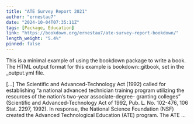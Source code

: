 ```yaml
---
title: "ATE Survey Report 2021"
author: "ernestau7"
date: "2024-10-04T07:35:11Z"
tags: [Package, Education]
link: "https://bookdown.org/ernestau7/ate-survey-report-bookdown/"
length_weight: "5.4%"
pinned: false
---
```


<p>This is a minimal example of using the bookdown package to write a book.
The HTML output format for this example is bookdown::gitbook,
set in the _output.yml file.</p> [...] The Scientific and Advanced-Technology Act (1992) called for establishing “a national advanced technician training program utilizing the resources of the nation’s two-year associate-degree- granting colleges” (Scientific and Advanced-Technology Act of 1992, Pub. L. No. 102-476, 106 Stat. 2297, 1992). In response, the National Science Foundation (NSF) created the Advanced Technological Education (ATE) program. The ATE ...
